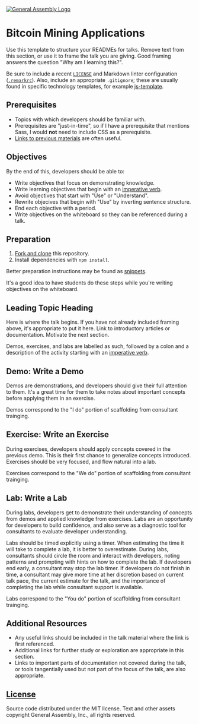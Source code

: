 [![General Assembly Logo](https://camo.githubusercontent.com/1a91b05b8f4d44b5bbfb83abac2b0996d8e26c92/687474703a2f2f692e696d6775722e636f6d2f6b6538555354712e706e67)](https://generalassemb.ly/education/web-development-immersive)

# Bitcoin Mining Applications

Use this template to structure your READMEs for talks. Remove text from this
section, or use it to frame the talk you are giving. Good framing answers the
question "Why am I learning this?".

Be sure to include a recent [`LICENSE`](LICENSE) and Markdown linter
configuration ([`.remarkrc`](.remarkrc)). Also, include an appropriate
`.gitignore`; these are usually found in specific technology templates, for
example [js-template](https://www.github.com/ga-wdi-boston/js-template).

## Prerequisites

-   Topics with which developers should be familiar with.
-   Prerequisites are "just-in-time", so if I have a prerequisite that mentions
    Sass, I would **not** need to include CSS as a prerequisite.
-   [Links to previous materials](https://www.github.com/ga-wdi-boston/example)
    are often useful.

## Objectives

By the end of this, developers should be able to:

-   Write objectives that focus on demonstrating knowledge.
-   Write learning objectives that begin with an [imperative
    verb](https://en.wikipedia.org/wiki/Imperative_mood).
-   Avoid objectives that start with "Use" or "Understand".
-   Rewrite objecives that begin with "Use" by inverting sentence structure.
-   End each objective with a period.
-   Write objectives on the whiteboard so they can be referenced during a talk.

## Preparation

1.  [Fork and clone](https://github.com/ga-wdi-boston/meta/wiki/ForkAndClone)
    this repository.
1.  Install dependencies with `npm install`.

Better preparation instructions may be found as
[snippets](https://github.com/ga-wdi-boston/instructors/tree/master/snippets).

It's a good idea to have students do these steps while you're writing objectives
on the whiteboard.

## Leading Topic Heading

Here is where the talk begins. If you have not already included framing above,
it's appropriate to put it here. Link to introductory articles or documentation.
Motivate the next section.

Demos, exercises, and labs are labelled as such, followed by a colon and a
description of the activity starting with an [imperative
verb](https://en.wikipedia.org/wiki/Imperative_mood).

## Demo: Write a Demo

Demos are demonstrations, and developers should give their full attention to
them. It's a great time for them to take notes about important concepts before
applying them in an exercise.

Demos correspond to the "I do" portion of scaffolding from consultant trainging.

## Exercise: Write an Exercise

During exercises, developers should apply concepts covered in the previous demo.
This is their first chance to generalize concepts introduced. Exercises should
be very focused, and flow natural into a lab.

Exercises correspond to the "We do" portion of scaffolding from consultant
trainging.

## Lab: Write a Lab

During labs, developers get to demonstrate their understanding of concepts from
demos and applied knowledge from exercises. Labs are an opportunity for
developers to build confidence, and also serve as a diagnostic tool for
consultants to evaluate developer understanding.

Labs should be timed explicitly using a timer. When estimating the time it will
take to complete a lab, it is better to overestimate. During labs, consultants
should circle the room and interact with developers, noting patterns and
prompting with hints on how to complete the lab. If developers end early, a
consultant may stop the lab timer. If developers do not finish in time, a
consultant may give more time at her discretion based on current talk pace, the
current estimate for the talk, and the importance of completing the lab while
consultant support is available.

Labs correspond to the "You do" portion of scaffolding from consultant
trainging.

## Additional Resources

-   Any useful links should be included in the talk material where the link is
    first referenced.
-   Additional links for further study or exploration are appropriate in this
    section.
-   Links to important parts of documentation not covered during the talk, or
    tools tangentially used but not part of the focus of the talk, are also
    appropriate.

## [License](LICENSE)

Source code distributed under the MIT license. Text and other assets copyright
General Assembly, Inc., all rights reserved.
